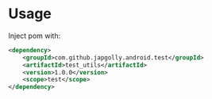 Usage
=====

Inject pom with:

```xml
<dependency>
	<groupId>com.github.japgolly.android.test</groupId>
	<artifactId>test_utils</artifactId>
	<version>1.0.0</version>
	<scope>test</scope>
</dependency>
```
